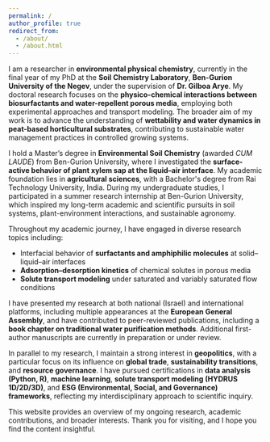 ```yaml
---
permalink: /
author_profile: true
redirect_from: 
  - /about/
  - /about.html
---
```




I am a researcher in **environmental physical chemistry**, currently in the final year of my PhD at the **Soil Chemistry Laboratory**, **Ben-Gurion University of the Negev**, under the supervision of **Dr. Gilboa Arye**. My doctoral research focuses on the **physico-chemical interactions between biosurfactants and water-repellent porous media**, employing both experimental approaches and transport modeling. The broader aim of my work is to advance the understanding of **wettability and water dynamics in peat-based horticultural substrates**, contributing to sustainable water management practices in controlled growing systems.

I hold a Master’s degree in **Environmental Soil Chemistry** (awarded *CUM LAUDE*) from Ben-Gurion University, where I investigated the **surface-active behavior of plant xylem sap at the liquid–air interface**. My academic foundation lies in **agricultural sciences**, with a Bachelor's degree from Rai Technology University, India. During my undergraduate studies, I participated in a summer research internship at Ben-Gurion University, which inspired my long-term academic and scientific pursuits in soil systems, plant-environment interactions, and sustainable agronomy.

Throughout my academic journey, I have engaged in diverse research topics including:

- Interfacial behavior of **surfactants and amphiphilic molecules** at solid–liquid–air interfaces  
- **Adsorption–desorption kinetics** of chemical solutes in porous media  
- **Solute transport modeling** under saturated and variably saturated flow conditions

I have presented my research at both national (Israel) and international platforms, including multiple appearances at the **European General Assembly**, and have contributed to peer-reviewed publications, including a **book chapter on traditional water purification methods**. Additional first-author manuscripts are currently in preparation or under review.

In parallel to my research, I maintain a strong interest in **geopolitics**, with a particular focus on its influence on **global trade**, **sustainability transitions**, and **resource governance**. I have pursued certifications in **data analysis (Python, R)**, **machine learning**, **solute transport modeling (HYDRUS 1D/2D/3D)**, and **ESG (Environmental, Social, and Governance) frameworks**, reflecting my interdisciplinary approach to scientific inquiry.

This website provides an overview of my ongoing research, academic contributions, and broader interests. Thank you for visiting, and I hope you find the content insightful.

